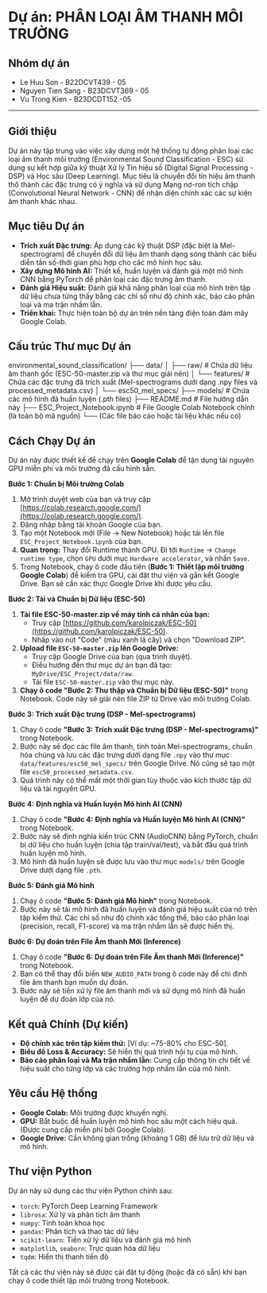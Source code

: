 # Dự án: PHÂN LOẠI ÂM THANH MÔI TRƯỜNG
## Nhóm dự án
* Le Huu Son - B22DCVT439 - 05
* Nguyen Tien Sang - B23DCVT369 - 05
* Vu Trong Kien - B23DCDT152 -05
---

## Giới thiệu

Dự án này tập trung vào việc xây dựng một hệ thống tự động phân loại các loại âm thanh môi trường (Environmental Sound Classification - ESC) sử dụng sự kết hợp giữa kỹ thuật Xử lý Tín hiệu số (Digital Signal Processing - DSP) và Học sâu (Deep Learning). Mục tiêu là chuyển đổi tín hiệu âm thanh thô thành các đặc trưng có ý nghĩa và sử dụng Mạng nơ-ron tích chập (Convolutional Neural Network - CNN) để nhận diện chính xác các sự kiện âm thanh khác nhau.

## Mục tiêu Dự án

*   **Trích xuất Đặc trưng:** Áp dụng các kỹ thuật DSP (đặc biệt là Mel-spectrogram) để chuyển đổi dữ liệu âm thanh dạng sóng thành các biểu diễn tần số-thời gian phù hợp cho các mô hình học sâu.
*   **Xây dựng Mô hình AI:** Thiết kế, huấn luyện và đánh giá một mô hình CNN bằng PyTorch để phân loại các đặc trưng âm thanh.
*   **Đánh giá Hiệu suất:** Đánh giá khả năng phân loại của mô hình trên tập dữ liệu chưa từng thấy bằng các chỉ số như độ chính xác, báo cáo phân loại và ma trận nhầm lẫn.
*   **Triển khai:** Thực hiện toàn bộ dự án trên nền tảng điện toán đám mây Google Colab.

## Cấu trúc Thư mục Dự án
environmental_sound_classification/
├── data/
│ ├── raw/ # Chứa dữ liệu âm thanh gốc (ESC-50-master.zip và thư mục giải nén)
│ └── features/ # Chứa các đặc trưng đã trích xuất (Mel-spectrograms dưới dạng .npy files và processed_metadata.csv)
│ └── esc50_mel_specs/
├── models/ # Chứa các mô hình đã huấn luyện (.pth files)
├── README.md # File hướng dẫn này
├── ESC_Project_Notebook.ipynb # File Google Colab Notebook chính (là toàn bộ mã nguồn)
└── (Các file báo cáo hoặc tài liệu khác nếu có)


## Cách Chạy Dự án

Dự án này được thiết kế để chạy trên **Google Colab** để tận dụng tài nguyên GPU miễn phí và môi trường đã cấu hình sẵn.

**Bước 1: Chuẩn bị Môi trường Colab**

1.  Mở trình duyệt web của bạn và truy cập [https://colab.research.google.com/](https://colab.research.google.com/).
2.  Đăng nhập bằng tài khoản Google của bạn.
3.  Tạo một Notebook mới (File -> New Notebook) hoặc tải lên file `ESC_Project_Notebook.ipynb` của bạn.
4.  **Quan trọng:** Thay đổi Runtime thành GPU. Đi tới `Runtime` -> `Change runtime type`, chọn `GPU` dưới mục `Hardware accelerator`, và nhấn `Save`.
5.  Trong Notebook, chạy ô code đầu tiên (**Bước 1: Thiết lập môi trường Google Colab**) để kiểm tra GPU, cài đặt thư viện và gắn kết Google Drive. Bạn sẽ cần xác thực Google Drive khi được yêu cầu.

**Bước 2: Tải và Chuẩn bị Dữ liệu (ESC-50)**

1.  **Tải file ESC-50-master.zip về máy tính cá nhân của bạn:**
    *   Truy cập [https://github.com/karolpiczak/ESC-50](https://github.com/karolpiczak/ESC-50).
    *   Nhấp vào nút "Code" (màu xanh lá cây) và chọn "Download ZIP".
2.  **Upload file `ESC-50-master.zip` lên Google Drive:**
    *   Truy cập Google Drive của bạn (qua trình duyệt).
    *   Điều hướng đến thư mục dự án bạn đã tạo: `MyDrive/ESC_Project/data/raw`.
    *   Tải file `ESC-50-master.zip` vào thư mục này.
3.  **Chạy ô code "Bước 2: Thu thập và Chuẩn bị Dữ liệu (ESC-50)"** trong Notebook. Code này sẽ giải nén file ZIP từ Drive vào môi trường Colab.

**Bước 3: Trích xuất Đặc trưng (DSP - Mel-spectrograms)**

1.  Chạy ô code **"Bước 3: Trích xuất Đặc trưng (DSP - Mel-spectrograms)"** trong Notebook.
2.  Bước này sẽ đọc các file âm thanh, tính toán Mel-spectrograms, chuẩn hóa chúng và lưu các đặc trưng dưới dạng file `.npy` vào thư mục `data/features/esc50_mel_specs/` trên Google Drive. Nó cũng sẽ tạo một file `esc50_processed_metadata.csv`.
3.  Quá trình này có thể mất một thời gian tùy thuộc vào kích thước tập dữ liệu và tài nguyên GPU.

**Bước 4: Định nghĩa và Huấn luyện Mô hình AI (CNN)**

1.  Chạy ô code **"Bước 4: Định nghĩa và Huấn luyện Mô hình AI (CNN)"** trong Notebook.
2.  Bước này sẽ định nghĩa kiến trúc CNN (AudioCNN) bằng PyTorch, chuẩn bị dữ liệu cho huấn luyện (chia tập train/val/test), và bắt đầu quá trình huấn luyện mô hình.
3.  Mô hình đã huấn luyện sẽ được lưu vào thư mục `models/` trên Google Drive dưới dạng file `.pth`.

**Bước 5: Đánh giá Mô hình**

1.  Chạy ô code **"Bước 5: Đánh giá Mô hình"** trong Notebook.
2.  Bước này sẽ tải mô hình đã huấn luyện và đánh giá hiệu suất của nó trên tập kiểm thử. Các chỉ số như độ chính xác tổng thể, báo cáo phân loại (precision, recall, F1-score) và ma trận nhầm lẫn sẽ được hiển thị.

**Bước 6: Dự đoán trên File Âm thanh Mới (Inference)**

1.  Chạy ô code **"Bước 6: Dự đoán trên File Âm thanh Mới (Inference)"** trong Notebook.
2.  Bạn có thể thay đổi biến `NEW_AUDIO_PATH` trong ô code này để chỉ định file âm thanh bạn muốn dự đoán.
3.  Bước này sẽ tiền xử lý file âm thanh mới và sử dụng mô hình đã huấn luyện để dự đoán lớp của nó.

## Kết quả Chính (Dự kiến)

*   **Độ chính xác trên tập kiểm thử:** [Ví dụ: ~75-80% cho ESC-50].
*   **Biểu đồ Loss & Accuracy:** Sẽ hiển thị quá trình hội tụ của mô hình.
*   **Báo cáo phân loại và Ma trận nhầm lẫn:** Cung cấp thông tin chi tiết về hiệu suất cho từng lớp và các trường hợp nhầm lẫn của mô hình.

## Yêu cầu Hệ thống

*   **Google Colab:** Môi trường được khuyến nghị.
*   **GPU:** Bắt buộc để huấn luyện mô hình học sâu một cách hiệu quả. (Được cung cấp miễn phí bởi Google Colab).
*   **Google Drive:** Cần không gian trống (khoảng 1 GB) để lưu trữ dữ liệu và mô hình.

## Thư viện Python

Dự án này sử dụng các thư viện Python chính sau:

*   `torch`: PyTorch Deep Learning Framework
*   `librosa`: Xử lý và phân tích âm thanh
*   `numpy`: Tính toán khoa học
*   `pandas`: Phân tích và thao tác dữ liệu
*   `scikit-learn`: Tiền xử lý dữ liệu và đánh giá mô hình
*   `matplotlib`, `seaborn`: Trực quan hóa dữ liệu
*   `tqdm`: Hiển thị thanh tiến độ

Tất cả các thư viện này sẽ được cài đặt tự động (hoặc đã có sẵn) khi bạn chạy ô code thiết lập môi trường trong Notebook.

